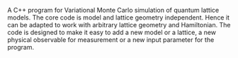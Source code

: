 A C++ program for Variational Monte Carlo simulation of quantum lattice models. 
The core code is model and lattice geometry independent. Hence it can be 
adapted to work with arbitrary lattice geometry and Hamiltonian.
The code is designed to make it easy to add a new model or a lattice, 
a new physical observable for measurement or a new input parameter for 
the program.
